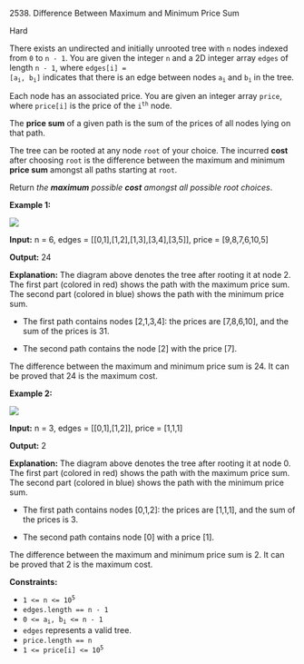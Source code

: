 2538\. Difference Between Maximum and Minimum Price Sum

Hard

There exists an undirected and initially unrooted tree with `n` nodes indexed from `0` to `n - 1`. You are given the integer `n` and a 2D integer array `edges` of length `n - 1`, where <code>edges[i] = [a<sub>i</sub>, b<sub>i</sub>]</code> indicates that there is an edge between nodes <code>a<sub>i</sub></code> and <code>b<sub>i</sub></code> in the tree.

Each node has an associated price. You are given an integer array `price`, where `price[i]` is the price of the <code>i<sup>th</sup></code> node.

The **price sum** of a given path is the sum of the prices of all nodes lying on that path.

The tree can be rooted at any node `root` of your choice. The incurred **cost** after choosing `root` is the difference between the maximum and minimum **price sum** amongst all paths starting at `root`.

Return _the **maximum** possible **cost**_ _amongst all possible root choices_.

**Example 1:**

![](https://leetcode-in-java.github.io/src/main/java/g2501_2600/s2538_difference_between_maximum_and_minimum_price_sum/example14.png)

**Input:** n = 6, edges = [[0,1],[1,2],[1,3],[3,4],[3,5]], price = [9,8,7,6,10,5]

**Output:** 24

**Explanation:** The diagram above denotes the tree after rooting it at node 2. The first part (colored in red) shows the path with the maximum price sum. The second part (colored in blue) shows the path with the minimum price sum. 

- The first path contains nodes [2,1,3,4]: the prices are [7,8,6,10], and the sum of the prices is 31. 

- The second path contains the node [2] with the price [7]. 

The difference between the maximum and minimum price sum is 24. It can be proved that 24 is the maximum cost.

**Example 2:**

![](https://leetcode-in-java.github.io/src/main/java/g2501_2600/s2538_difference_between_maximum_and_minimum_price_sum/p1_example2.png)

**Input:** n = 3, edges = [[0,1],[1,2]], price = [1,1,1]

**Output:** 2

**Explanation:** The diagram above denotes the tree after rooting it at node 0. The first part (colored in red) shows the path with the maximum price sum. The second part (colored in blue) shows the path with the minimum price sum. 

- The first path contains nodes [0,1,2]: the prices are [1,1,1], and the sum of the prices is 3.

- The second path contains node [0] with a price [1]. 

The difference between the maximum and minimum price sum is 2. It can be proved that 2 is the maximum cost.

**Constraints:**

*   <code>1 <= n <= 10<sup>5</sup></code>
*   `edges.length == n - 1`
*   <code>0 <= a<sub>i</sub>, b<sub>i</sub> <= n - 1</code>
*   `edges` represents a valid tree.
*   `price.length == n`
*   <code>1 <= price[i] <= 10<sup>5</sup></code>